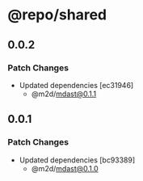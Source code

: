 # @repo/shared

## 0.0.2

### Patch Changes

- Updated dependencies [ec31946]
  - @m2d/mdast@0.1.1

## 0.0.1

### Patch Changes

- Updated dependencies [bc93389]
  - @m2d/mdast@0.1.0
